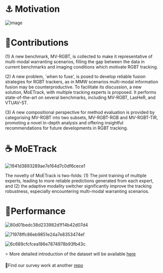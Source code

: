 # ⚓ Motivation 
![image](https://github.com/user-attachments/assets/e7a14035-ea33-46d1-a3c0-271202e7915e)

# 🍰Contributions
(1) A new benchmark, MV-RGBT, is collected to make it representative of multi-modal warranting scenarios, filling the gap between the data in current benchmarks and imaging conditions which motivate RGBT tracking.

(2) A new problem, `when to fuse', is posed to develop reliable fusion strategies for RGBT trackers, as in MMW scenarios multi-modal information fusion may be counterproductive. To facilitate its discussion, a new solution, MoETrack, with multiple tracking experts is proposed. It performs state-of-the-art on several benchmarks, including MV-RGBT, LasHeR, and VTUAV-ST.

(3) A new compositional perspective for method evaluation is provided by categorising MV-RGBT into two subsets, MV-RGBT-RGB and MV-RGBT-TIR, promoting a novel in-depth analysis and offering insightful recommendations for future developments in RGBT tracking.

# ☕ MoETrack
![1941d3893289ae7e164d7c0df6cece1](https://github.com/user-attachments/assets/bc661fca-9e6e-47b3-8349-b1835fa57b57)

The novelty of MoETrack is two-folds: (1) The joint training of multiple experts, leading to more reliable predictions generated from each expert, and (2) the adaptive modality switcher significantly improve the tracking robustness, especially encountering multi-modal warranting scenarios. 

# 🥇Performance
![80d01bedc38d233982d1f14b42d07d4](https://github.com/user-attachments/assets/850a447c-ed4a-4950-82bc-f526be2d9818)

![71978ffc86eb9851e24a7e8353474ef](https://github.com/user-attachments/assets/6e6e46eb-2710-41cd-8611-c1946131f1ac)

![6c689cfcfcea186e7874978b93fb43c](https://github.com/user-attachments/assets/f693ebcf-575d-40d0-b080-e6b4019c337e)


⭐ More detailed introduction of the dataset will be available [here](https://github.com/Zhangyong-Tang/MVRGBT)

🫵Find our survey work at another [repo](https://github.com/Zhangyong-Tang/Survey-for-MultiModal-Visual-Object-Tracking)


